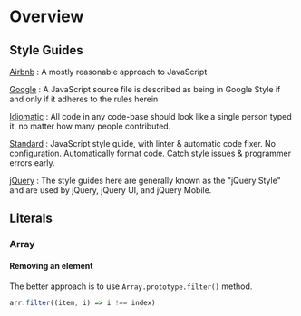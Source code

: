 # Overview

## Style Guides

[Airbnb](https://github.com/airbnb/javascript)
: A mostly reasonable approach to JavaScript

[Google](https://google.github.io/styleguide/jsguide.html)
: A JavaScript source file is described as being in Google Style if and only if it adheres to the rules herein

[Idiomatic](https://github.com/rwaldron/idiomatic.js/)
: All code in any code-base should look like a single person typed it, no matter how many people contributed.

[Standard](https://github.com/standard/standard)
: JavaScript style guide, with linter & automatic code fixer. No configuration. Automatically format code. Catch style issues & programmer errors early.

[jQuery](https://contribute.jquery.org/style-guide/js/)
: The style guides here are generally known as the "jQuery Style" and are used by jQuery, jQuery UI, and jQuery Mobile.

## Literals

### Array

#### Removing an element
The better approach is to use `Array.prototype.filter()` method.

```js
arr.filter((item, i) => i !== index)
```